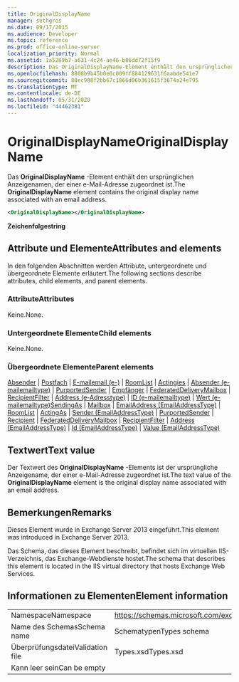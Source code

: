 ```yaml
---
title: OriginalDisplayName
manager: sethgros
ms.date: 09/17/2015
ms.audience: Developer
ms.topic: reference
ms.prod: office-online-server
localization_priority: Normal
ms.assetid: 1a5289b7-a631-4c24-ae46-b86dd72f15f9
description: Das OriginalDisplayName-Element enthält den ursprünglichen Anzeigenamen, der einer e-Mail-Adresse zugeordnet ist.
ms.openlocfilehash: 8808b9b45b0e0c009ff884129631f6aabde541e7
ms.sourcegitcommit: 88ec988f2bb67c1866d06b361615f3674a24e795
ms.translationtype: MT
ms.contentlocale: de-DE
ms.lasthandoff: 05/31/2020
ms.locfileid: "44462381"
---
```

# <a name="originaldisplayname"></a><span data-ttu-id="3a07c-103">OriginalDisplayName</span><span class="sxs-lookup"><span data-stu-id="3a07c-103">OriginalDisplayName</span></span>

<span data-ttu-id="3a07c-104">Das **OriginalDisplayName** -Element enthält den ursprünglichen Anzeigenamen, der einer e-Mail-Adresse zugeordnet ist.</span><span class="sxs-lookup"><span data-stu-id="3a07c-104">The **OriginalDisplayName** element contains the original display name associated with an email address.</span></span> 
  
```XML
<OriginalDisplayName></OriginalDisplayName>
```

 <span data-ttu-id="3a07c-105">**Zeichenfolge**</span><span class="sxs-lookup"><span data-stu-id="3a07c-105">**string**</span></span>
## <a name="attributes-and-elements"></a><span data-ttu-id="3a07c-106">Attribute und Elemente</span><span class="sxs-lookup"><span data-stu-id="3a07c-106">Attributes and elements</span></span>

<span data-ttu-id="3a07c-107">In den folgenden Abschnitten werden Attribute, untergeordnete und übergeordnete Elemente erläutert.</span><span class="sxs-lookup"><span data-stu-id="3a07c-107">The following sections describe attributes, child elements, and parent elements.</span></span>
  
### <a name="attributes"></a><span data-ttu-id="3a07c-108">Attribute</span><span class="sxs-lookup"><span data-stu-id="3a07c-108">Attributes</span></span>

<span data-ttu-id="3a07c-109">Keine.</span><span class="sxs-lookup"><span data-stu-id="3a07c-109">None.</span></span>
  
### <a name="child-elements"></a><span data-ttu-id="3a07c-110">Untergeordnete Elemente</span><span class="sxs-lookup"><span data-stu-id="3a07c-110">Child elements</span></span>

<span data-ttu-id="3a07c-111">Keine.</span><span class="sxs-lookup"><span data-stu-id="3a07c-111">None.</span></span>
  
### <a name="parent-elements"></a><span data-ttu-id="3a07c-112">Übergeordnete Elemente</span><span class="sxs-lookup"><span data-stu-id="3a07c-112">Parent elements</span></span>

<span data-ttu-id="3a07c-113">[Absender](sendingas.md)  |  [Postfach](mailbox.md)  |  [E-mailemail (e-)](emailaddress-emailaddresstype.md)  |  [RoomList](roomlist.md)  |  [Actingies](actingas.md)  |  [Absender (e-mailemailtype)](sender-emailaddresstype.md)  |  [PurportedSender](purportedsender.md)  |  [Empfänger](recipient.md)  |  [FederatedDeliveryMailbox](federateddeliverymailbox.md)  |  [RecipientFilter](recipientfilter.md)  |  [Address (e-Adresstype)](address-emailaddresstype.md)  |  [ID (e-mailemailtype)](id-emailaddresstype.md)  |  [Wert (e-mailemailtype)](value-emailaddresstype.md)</span><span class="sxs-lookup"><span data-stu-id="3a07c-113">[SendingAs](sendingas.md) | [Mailbox](mailbox.md) | [EmailAddress (EmailAddressType)](emailaddress-emailaddresstype.md) | [RoomList](roomlist.md) | [ActingAs](actingas.md) | [Sender (EmailAddressType)](sender-emailaddresstype.md) | [PurportedSender](purportedsender.md) | [Recipient](recipient.md) | [FederatedDeliveryMailbox](federateddeliverymailbox.md) | [RecipientFilter](recipientfilter.md) | [Address (EmailAddressType)](address-emailaddresstype.md) | [Id (EmailAddressType)](id-emailaddresstype.md) | [Value (EmailAddressType)](value-emailaddresstype.md)</span></span>
  
## <a name="text-value"></a><span data-ttu-id="3a07c-114">Textwert</span><span class="sxs-lookup"><span data-stu-id="3a07c-114">Text value</span></span>

<span data-ttu-id="3a07c-115">Der Textwert des **OriginalDisplayName** -Elements ist der ursprüngliche Anzeigename, der einer e-Mail-Adresse zugeordnet ist.</span><span class="sxs-lookup"><span data-stu-id="3a07c-115">The text value of the **OriginalDisplayName** element is the original display name associated with an email address.</span></span> 
  
## <a name="remarks"></a><span data-ttu-id="3a07c-116">Bemerkungen</span><span class="sxs-lookup"><span data-stu-id="3a07c-116">Remarks</span></span>

<span data-ttu-id="3a07c-117">Dieses Element wurde in Exchange Server 2013 eingeführt.</span><span class="sxs-lookup"><span data-stu-id="3a07c-117">This element was introduced in Exchange Server 2013.</span></span>
  
<span data-ttu-id="3a07c-118">Das Schema, das dieses Element beschreibt, befindet sich im virtuellen IIS-Verzeichnis, das Exchange-Webdienste hostet.</span><span class="sxs-lookup"><span data-stu-id="3a07c-118">The schema that describes this element is located in the IIS virtual directory that hosts Exchange Web Services.</span></span>
  
## <a name="element-information"></a><span data-ttu-id="3a07c-119">Informationen zu Elementen</span><span class="sxs-lookup"><span data-stu-id="3a07c-119">Element information</span></span>

|||
|:-----|:-----|
|<span data-ttu-id="3a07c-120">Namespace</span><span class="sxs-lookup"><span data-stu-id="3a07c-120">Namespace</span></span>  <br/> |https://schemas.microsoft.com/exchange/services/2006/types  <br/> |
|<span data-ttu-id="3a07c-121">Name des Schemas</span><span class="sxs-lookup"><span data-stu-id="3a07c-121">Schema name</span></span>  <br/> |<span data-ttu-id="3a07c-122">Schematypen</span><span class="sxs-lookup"><span data-stu-id="3a07c-122">Types schema</span></span>  <br/> |
|<span data-ttu-id="3a07c-123">Überprüfungsdatei</span><span class="sxs-lookup"><span data-stu-id="3a07c-123">Validation file</span></span>  <br/> |<span data-ttu-id="3a07c-124">Types.xsd</span><span class="sxs-lookup"><span data-stu-id="3a07c-124">Types.xsd</span></span>  <br/> |
|<span data-ttu-id="3a07c-125">Kann leer sein</span><span class="sxs-lookup"><span data-stu-id="3a07c-125">Can be empty</span></span>  <br/> ||
   

